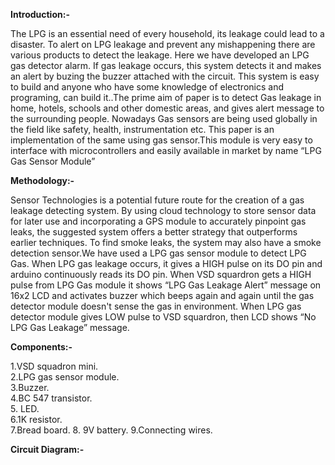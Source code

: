 __Introduction:-__ 

The LPG is an essential need of every household, its leakage could lead to a disaster. To alert on LPG leakage and prevent any mishappening there are various products to detect the leakage. Here we have developed an LPG gas detector alarm. If gas leakage occurs, this system detects it and makes an alert by buzing the buzzer attached with the circuit. This system is easy to build and anyone who have some knowledge of electronics and programing, can build it..The  prime  aim of  paper  is  to  detect Gas  leakage  in home,  hotels,  schools  and other  domestic  areas,  and gives  alert  message  to  the  surrounding  people. Nowadays Gas sensors are  being used globally  in  the field  like  safety,  health,  instrumentation  etc.  This paper is  an implementation of  the same  using gas  sensor.This module is very easy to interface with microcontrollers  and easily available in market by name “LPG Gas Sensor Module”  

__Methodology:-__  

Sensor Technologies is a potential future route for the creation of a gas leakage detecting system. By using cloud technology to store sensor data for later use and incorporating a GPS module to accurately pinpoint gas leaks, the suggested system offers a better strategy that outperforms earlier techniques. To find smoke leaks, the system may also have a smoke detection sensor.We have used a LPG gas sensor module to detect LPG Gas. When LPG gas leakage occurs, it gives a HIGH pulse on its DO pin and arduino continuously reads its DO pin. When VSD squardron gets a HIGH pulse from LPG Gas module it shows “LPG Gas Leakage Alert” message on 16x2 LCD and activates buzzer which beeps again and again until the gas detector module doesn't sense the gas in environment. When LPG gas detector module gives LOW pulse to VSD squardron, then LCD shows “No LPG Gas Leakage” message. 

__Components:-__  

1.VSD squadron mini.  
2.LPG gas sensor module.  
3.Buzzer.  
4.BC 547 transistor.  
5. LED.  
6.1K resistor.  
7.Bread board. 
8. 9V battery. 
9.Connecting wires.  

__Circuit Diagram:-__




